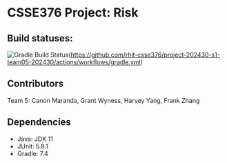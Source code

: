 # CSSE376 Project: Risk

## Build statuses:
![Gradle Build Status](https://github.com/rhit-csse376/project-202430-s1-team05-202430/actions/workflows/gradle-build.yml/badge.svg)(https://github.com/rhit-csse376/project-202430-s1-team05-202430/actions/workflows/gradle.yml)

## Contributors
Team 5: Canon Maranda, Grant Wyness, Harvey Yang, Frank Zhang

## Dependencies
- Java: JDK 11
- JUnit: 5.8.1
- Gradle: 7.4
